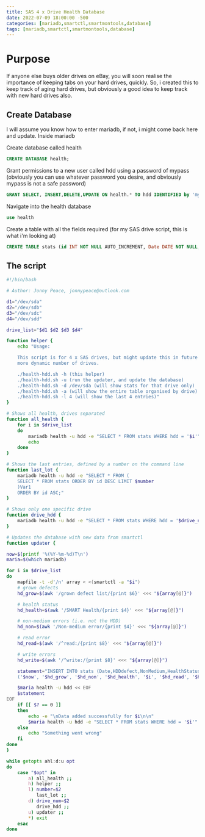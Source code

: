 ```yaml
---
title: SAS 4 x Drive Health Database
date: 2022-07-09 18:00:00 -500
categories: [mariadb,smartctl,smartmontools,database]
tags: [mariadb,smartctl,smartmontools,database]
---
```


# Purpose

If anyone else buys older drives on eBay, you will soon realise the importance of keeping tabs on your hard drives, quickly. So, i created this to keep track of aging hard drives, but obviously a good idea to keep track with new hard drives also.

## Create Database

I will assume you know how to enter mariadb, if not, i might come back here and update.
Inside mariadb

Create database called health
```sql
CREATE DATABASE health;
```

Grant permissions to a new user called hdd using a password of mypass (obviously you can use whatever password you desire, and obviously mypass is not a safe password)
```sql
GRANT SELECT, INSERT,DELETE,UPDATE ON health.* TO hdd IDENTIFIED by 'mypass';
```

Navigate into the health database
```sql
use health
```

Create a table with all the fields required (for my SAS drive script, this is what i'm looking at)
```sql
CREATE TABLE stats (id INT NOT NULL AUTO_INCREMENT, Date DATE NOT NULL, HDDdefect INT NOT NULL, NonMedium INT NOT NULL, HealthStatus VARCHAR(20) NOT NULL, ReadErr INT NOT NULL, WriteErr INT NOT NULL, HDD VARCHAR(15) NOT NULL, primary key (id));
```

## The script

```bash
#!/bin/bash

# Author: Jonny Peace, jonnypeace@outlook.com

d1="/dev/sda"
d2="/dev/sdb"
d3="/dev/sdc"
d4="/dev/sdd"

drive_list="$d1 $d2 $d3 $d4"

function helper {
	echo "Usage:

	This script is for 4 x SAS drives, but might update this in future for SATA and
	more dynamic number of drives.

	./health-hdd.sh -h (this helper)
	./health-hdd.sh -u (run the updater, and update the database)
	./health-hdd.sh -d /dev/sda (will show stats for that drive only)
	./health-hdd.sh -a (will show the entire table organised by drive)
	./health-hdd.sh -l 4 (will show the last 4 entries)"
}

# Shows all health, drives separated
function all_health {
	for i in $drive_list
	do
		mariadb health -u hdd -e "SELECT * FROM stats WHERE hdd = '$i'"
		echo
	done
}

# Shows the last entries, defined by a number on the command line
function last_lot {
	mariadb health -u hdd -e "SELECT * FROM (
	SELECT * FROM stats ORDER BY id DESC LIMIT $number 
	)Var1
	ORDER BY id ASC;"
}

# Shows only one specific drive
function drive_hdd {
	mariadb health -u hdd -e "SELECT * FROM stats WHERE hdd = '$drive_num'"
}

# Updates the database with new data from smartctl
function updater {

now=$(printf '%(%Y-%m-%d)T\n')
maria=$(which mariadb)

for i in $drive_list
do
	mapfile -t -d'/n' array < <(smartctl -a "$i")
	# grown defects
	hd_grow=$(awk '/grown defect list/{print $6}' <<< "${array[@]}")

	# health status
	hd_health=$(awk '/SMART Health/{print $4}' <<< "${array[@]}")

	# non-medium errors (i.e. not the HDD)
	hd_non=$(awk '/Non-medium error/{print $4}' <<< "${array[@]}")

	# read error
	hd_read=$(awk '/^read:/{print $8}' <<< "${array[@]}")

	# write errors
	hd_write=$(awk '/^write:/{print $8}' <<< "${array[@]}")

	statement="INSERT INTO stats (Date,HDDdefect,NonMedium,HealthStatus,HDD,ReadErr,WriteErr) VALUES
	('$now', '$hd_grow', '$hd_non', '$hd_health', '$i', '$hd_read', '$hd_write')"

	$maria health -u hdd << EOF
	$statement
EOF
	if [[ $? == 0 ]]
	then
		echo -e "\nData added successfully for $i\n\n"
		$maria health -u hdd -e "SELECT * FROM stats WHERE hdd = '$i'"
	else
		echo "Something went wrong"
	fi
done
}

while getopts ahl:d:u opt
do
	case "$opt" in
		a) all_health ;;
		h) helper ;;
		l) number=$2
		   last_lot ;;
		d) drive_num=$2
		   drive_hdd ;;
		u) updater ;;
		*) exit
	esac
done

```
